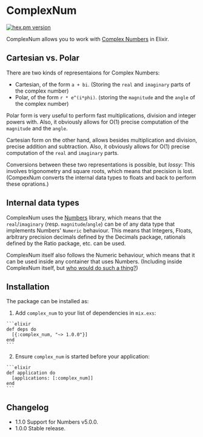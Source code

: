 # ComplexNum


[![hex.pm version](https://img.shields.io/hexpm/v/complex_num.svg)](https://hex.pm/packages/complex_num)


ComplexNum allows you to work with [Complex Numbers](https://en.wikipedia.org/wiki/Complex_number) in Elixir. 

## Cartesian vs. Polar


There are two kinds of representaions for Complex Numbers:
- Cartesian, of the form `a + bi`. (Storing the `real` and `imaginary` parts of the complex number)
- Polar, of the form `r * e^(i*phi)`. (storing the `magnitude` and the `angle` of the complex number)

Polar form is very useful to perform fast multiplications, division and integer powers with.
Also, it obviously allows for O(1) precise computation of the `magnitude` and the `angle`.

Cartesian form on the other hand, allows besides multiplication and division, precise addition and subtraction.
Also, it obviously allows for O(1) precise computation of the `real` and `imaginary` parts.

Conversions between these two representations is possible, but _lossy_:
This involves trigonometry and square roots, which means that precision is lost.
(CompexNum converts the internal data types to floats and back to perform these oprations.)

## Internal data types

ComplexNum uses the [Numbers](https://github.com/Qqwy/elixir_number/) library,
which means that the `real`/`imaginary` (resp. `magnitude`/`angle`) can be of any
data type that implements Numbers' `Numeric` behaviour. This means that
Integers, Floats, arbitrary precision decimals defined by the Decimals package,
rationals defined by the Ratio package, etc. can be used.

ComplexNum itself also follows the Numeric behaviour, which means that it can be used inside any container that uses Numbers.
(Including inside ComplexNum itself, but [who would do such a thing?](https://en.wikipedia.org/wiki/Quaternion#Quaternions_as_pairs_of_complex_numbers))


## Installation

The package can be installed as:

  1. Add `complex_num` to your list of dependencies in `mix.exs`:

    ```elixir
    def deps do
      [{:complex_num, "~> 1.0.0"}]
    end
    ```

  2. Ensure `complex_num` is started before your application:

    ```elixir
    def application do
      [applications: [:complex_num]]
    end
    ```

## Changelog

- 1.1.0 Support for Numbers v5.0.0.
- 1.0.0 Stable release.

